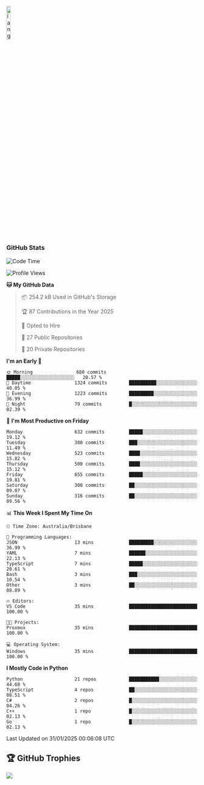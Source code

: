 <p align="left"><img width=15%" src="https://github.com/alansmathew/alansmathew/raw/master/lang.gif" alt="lang image here" /></p>

# <h3 align="left">GitHub Stats</h3>

<!--START_SECTION:waka-->
![Code Time](http://img.shields.io/badge/Code%20Time-555%20hrs%2048%20mins-blue)

![Profile Views](http://img.shields.io/badge/Profile%20Views-6-blue)

**🐱 My GitHub Data** 

> 📦 254.2 kB Used in GitHub's Storage 
 > 
> 🏆 87 Contributions in the Year 2025
 > 
> 💼 Opted to Hire
 > 
> 📜 27 Public Repositories 
 > 
> 🔑 20 Private Repositories 
 > 
**I'm an Early 🐤** 

```text
🌞 Morning                680 commits         █████░░░░░░░░░░░░░░░░░░░░   20.57 % 
🌆 Daytime                1324 commits        ██████████░░░░░░░░░░░░░░░   40.05 % 
🌃 Evening                1223 commits        █████████░░░░░░░░░░░░░░░░   36.99 % 
🌙 Night                  79 commits          █░░░░░░░░░░░░░░░░░░░░░░░░   02.39 % 
```
📅 **I'm Most Productive on Friday** 

```text
Monday                   632 commits         █████░░░░░░░░░░░░░░░░░░░░   19.12 % 
Tuesday                  380 commits         ███░░░░░░░░░░░░░░░░░░░░░░   11.49 % 
Wednesday                523 commits         ████░░░░░░░░░░░░░░░░░░░░░   15.82 % 
Thursday                 500 commits         ████░░░░░░░░░░░░░░░░░░░░░   15.12 % 
Friday                   655 commits         █████░░░░░░░░░░░░░░░░░░░░   19.81 % 
Saturday                 300 commits         ██░░░░░░░░░░░░░░░░░░░░░░░   09.07 % 
Sunday                   316 commits         ██░░░░░░░░░░░░░░░░░░░░░░░   09.56 % 
```


📊 **This Week I Spent My Time On** 

```text
🕑︎ Time Zone: Australia/Brisbane

💬 Programming Languages: 
JSON                     13 mins             █████████░░░░░░░░░░░░░░░░   36.99 % 
YAML                     7 mins              ██████░░░░░░░░░░░░░░░░░░░   22.13 % 
TypeScript               7 mins              █████░░░░░░░░░░░░░░░░░░░░   20.61 % 
Bash                     3 mins              ███░░░░░░░░░░░░░░░░░░░░░░   10.54 % 
Other                    3 mins              ██░░░░░░░░░░░░░░░░░░░░░░░   08.89 % 

🔥 Editors: 
VS Code                  35 mins             █████████████████████████   100.00 % 

🐱‍💻 Projects: 
Proxmox                  35 mins             █████████████████████████   100.00 % 

💻 Operating System: 
Windows                  35 mins             █████████████████████████   100.00 % 
```

**I Mostly Code in Python** 

```text
Python                   21 repos            ███████████░░░░░░░░░░░░░░   44.68 % 
TypeScript               4 repos             ██░░░░░░░░░░░░░░░░░░░░░░░   08.51 % 
C#                       2 repos             █░░░░░░░░░░░░░░░░░░░░░░░░   04.26 % 
C++                      1 repo              █░░░░░░░░░░░░░░░░░░░░░░░░   02.13 % 
Go                       1 repo              █░░░░░░░░░░░░░░░░░░░░░░░░   02.13 % 
```




 Last Updated on 31/01/2025 00:06:08 UTC
<!--END_SECTION:waka-->

## 🏆 GitHub Trophies

![](https://github-profile-trophy.vercel.app/?username=samh06&theme=discord&no-frame=true&no-bg=false&margin-w=4)
